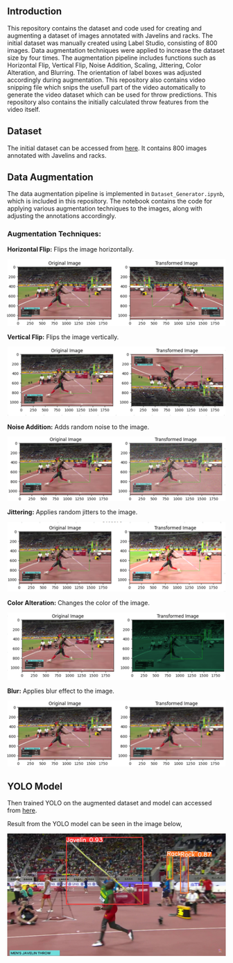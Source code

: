 ## Introduction

This repository contains the dataset and code used for creating and augmenting a dataset of images annotated with Javelins and racks. The initial dataset was manually created using Label Studio, consisting of 800 images. Data augmentation techniques were applied to increase the dataset size by four times. The augmentation pipeline includes functions such as Horizontal Flip, Vertical Flip, Noise Addition, Scaling, Jittering, Color Alteration, and Blurring. The orientation of label boxes was adjusted accordingly during augmentation. This repository also contains video snipping file which snips the usefull part of the video automatically to generate the video dataset which can be used for throw predictions. This repository also contains the initially calculated throw features from the video itself.

## Dataset

The initial dataset can be accessed from [here](https://drive.google.com/file/d/1Aua_LE0dlsybzCye1RHBhvpQkHfOH_KX/view?usp=sharing). It contains 800 images annotated with Javelins and racks.

## Data Augmentation

The data augmentation pipeline is implemented in `Dataset_Generator.ipynb`, which is included in this repository. The notebook contains the code for applying various augmentation techniques to the images, along with adjusting the annotations accordingly.

### Augmentation Techniques:

**Horizontal Flip:** Flips the image horizontally.

![horizontal flip](./horizontal_flip.png)

**Vertical Flip:** Flips the image vertically.

![vertical flip](./vertical_flip.png)

**Noise Addition:** Adds random noise to the image.

![noise](./noise.png)

**Jittering:** Applies random jitters to the image.

![jitters](./jitters.png)

**Color Alteration:** Changes the color of the image.

![color_change](./color_change.png)

**Blur:** Applies blur effect to the image.

![blur](./blur.png)

## YOLO Model

Then trained YOLO on the augmented dataset and model can accessed from [here](https://drive.google.com/file/d/1QEc2eMhfi-WKVwhhZAETUxegsKjV7xHF/view?usp=sharing).

Result from the YOLO model can be seen in the image below,

![YOLO](./YOLO.png)
